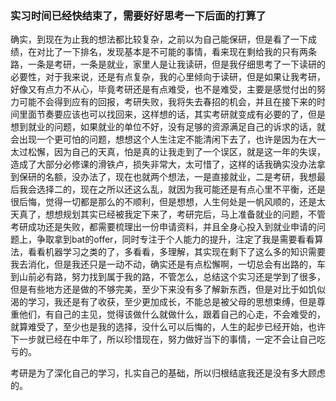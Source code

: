 ### 实习时间已经快结束了，需要好好思考一下后面的打算了

确实，到现在为止我的想法都比较复杂，之前以为自己能保研，但是看了一下成绩，在对比了一下排名，发现基本是不可能的事情，看来现在剩给我的只有两条路，一条是考研，一条是就业，家里人是让我读研，但是我仔细思考了一下读研的必要性，对于我来说，还是有点复杂，我的心里倾向于读研，但是如果让我考研，好像又有点力不从心，毕竟考研还是有点难受，也不是难受，主要是感觉付出的努力可能不会得到应有的回报，考研失败，我将失去春招的机会，并且在接下来的时间里面节奏要应该也可以找回来，这样想的话，其实考研就变成有必要的了，但是想到就业的问题，如果就业的单位不好，没有足够的资源满足自己的诉求的话，就会出现一个更可怕的问题，想想这个人生注定不能清闲下去了，也许是因为在大一太过松懈，因为自己的天真，怕是真的让我走到了一个误区，就是这一年的失误，造成了大部分必修课的滑铁卢，损失非常大，太可惜了，这样的话我确实没办法拿到保研的名额，没办法了，现在也就两个想法，一是直接就业，二是考研，我想最后我会选择二的，现在之所以还这么乱，就因为我可能还是有点心里不平衡，还是很后悔，觉得一切都是那么的不顺利，但是想想，人生何处是一帆风顺的，还是太天真了，想想规划其实已经被我定下来了，考研完后，马上准备就业的问题，不管考研成功还是失败，都需要梳理出一份申请资料，并且全身心投入到就业申请的问题上，争取拿到bat的offer，同时专注于个人能力的提升，注定了我是需要看看算法，看看机器学习之类的了，多看看，多理解，其实现在剩下了这么多的知识需要我去消化，但是我还只是一动不动，确实还是有点松懈啊，一切总会有出路的，车到山前必有路，努力找到属于我的路，不管怎么，总结这个实习还是学到了很多，但是有些地方还是做的不够完美，至少下来没有多了解新东西，但是对比于如饥似渴的学习，我还是有了收获，至少更加成长，不能总是被父母的思想束缚，但是尊重他们，有自己的主见，觉得该做什么就做什么，跟着自己的心走，不会难受的，就算难受了，至少也是我的选择，没什么可以后悔的，人生的起步已经开始，也许下一步就已经在中年了，所以珍惜现在，努力做好当下的事情，一定不会让自己吃亏的。

考研是为了深化自己的学习，扎实自己的基础，所以归根结底我还是没有多大顾虑的。